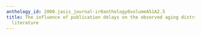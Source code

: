```yaml
---
anthology_id: 2000.jasis_journal-ir0anthology0volumeA51A2.5
title: The influence of publication delays on the observed aging distribution of scientific
  literature
---
```

